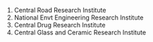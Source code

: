 1. Central Road Research Institute
2. National Envt Engineering Research Institute
3. Central Drug Research Institute
4. Central Glass and Ceramic Research Institute